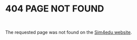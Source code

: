 <div id="between-head-and-foot">
  <main>
   <h1>404 PAGE NOT FOUND </h1> <br>
   <p>The requested page was not found on the <a href="https://sim4edu.com">Sim4edu website</a>.</p>
  </main>
 </div>